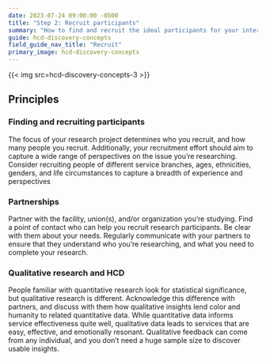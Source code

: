 ```yaml
---
date: 2023-07-24 09:00:00 -0500
title: "Step 2: Recruit participants"
summary: "How to find and recruit the ideal participants for your interviews"
guide: hcd-discovery-concepts
field_guide_nav_title: "Recruit"
primary_image: hcd-discovery-concepts
---
```


{{< img src=hcd-discovery-concepts-3 >}}


## Principles

### Finding and recruiting participants

The focus of your research project determines who you recruit, and how many people you recruit. Additionally, your recruitment effort should aim to capture a wide range of perspectives on the issue you’re researching. Consider recruiting people of different service branches, ages, ethnicities, genders, and life circumstances to capture a breadth of experience and perspectives


### Partnerships

Partner with the facility, union(s), and/or organization you’re studying. Find a point of contact who can help you recruit research participants. Be clear with them about your needs. Regularly communicate with your partners to ensure that they understand who you’re researching, and what you need to complete your research.


### Qualitative research and HCD

People familiar with quantitative research look for statistical significance, but qualitative research is different. Acknowledge this difference with partners, and discuss with them how qualitative insights lend color and humanity to related quantitative data. While quantitative data informs service effectiveness quite well, qualitative data leads to services that are easy, effective, and emotionally resonant. Qualitative feedback can come from any individual, and you don’t need a huge sample size to discover usable insights.

